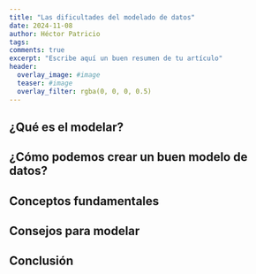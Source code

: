 ```yaml
---
title: "Las dificultades del modelado de datos"
date: 2024-11-08
author: Héctor Patricio
tags:
comments: true
excerpt: "Escribe aquí un buen resumen de tu artículo"
header:
  overlay_image: #image
  teaser: #image
  overlay_filter: rgba(0, 0, 0, 0.5)
---
```


## ¿Qué es el modelar?

## ¿Cómo podemos crear un buen modelo de datos?

## Conceptos fundamentales

## Consejos para modelar

## Conclusión
